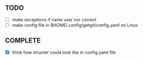 ## TODO
- [ ] make exceptions if name user nor correct
- [ ] make config file in $HOME/.config/getgit/config.yaml on Linux

## COMPLETE
- [x] think how structer could look like in config.yaml file
